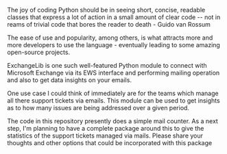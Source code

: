 The joy of coding Python should be in seeing short, concise, readable classes that express a lot of action in a small amount of clear code -- not in reams of trivial code that bores the reader to death - Guido van Rossum

The ease of use and popularity, among others, is what attracts more and more developers to use the language - eventually leading to some amazing open-source projects.

ExchangeLib is one such well-featured Python module to connect with Microsoft Exchange via its EWS interface and performing mailing operation and also to get data insights on your emails.

One use case I could think of immediately are for the teams which manage all there support tickets via emails. This module can be used to get insights as to how many issues are being addressed over a given period.


The code in this repository presently does a simple mail counter. As a next step, I'm planning to have a complete package around this to give the statistics of the support tickets managed via mails. Please share your thoughts and other options that could be incorporated with this package


